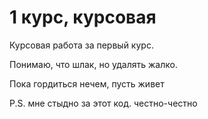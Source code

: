# 1 курс, курсовая
Курсовая работа за первый курс.

Понимаю, что шлак, но удалять жалко.

Пока гордиться нечем, пусть живет

P.S. мне стыдно за этот код. честно-честно
